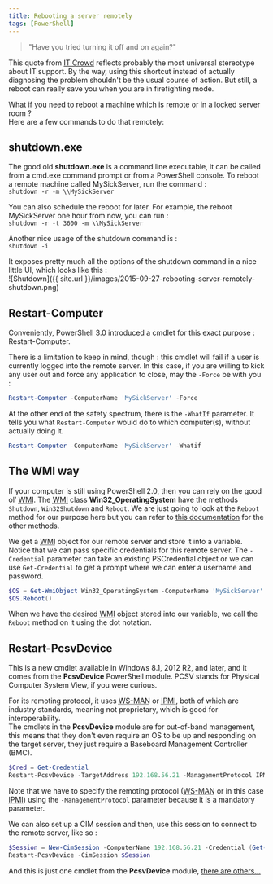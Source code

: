 ```yaml
---
title: Rebooting a server remotely
tags: [PowerShell]
---
```


> "Have you tried turning it off and on again?"

This quote from <a href="http://www.imdb.com/title/tt0487831/">IT Crowd</a> reflects probably the most universal stereotype about IT support. By the way, using this shortcut instead of actually diagnosing the problem shouldn't be the usual course of action. But still, a reboot can really save you when you are in firefighting mode.  

What if you need to reboot a machine which is remote or in a locked server room ?  
Here are a few commands to do that remotely:

## shutdown.exe

The good old **shutdown.exe** is a command line executable, it can be called from a cmd.exe command prompt or from a PowerShell console.
To reboot a remote machine called MySickServer, run the command :  
`shutdown -r -m \\MySickServer`

You can also schedule the reboot for later. For example, the reboot MySickServer one hour from now, you can run :  
`shutdown -r -t 3600 -m \\MySickServer`

Another nice usage of the shutdown command is :  
`shutdown -i`

It exposes pretty much all the options of the shutdown command in a nice little UI, which looks like this :  
![Shutdown]({{ site.url }}/images/2015-09-27-rebooting-server-remotely-shutdown.png)

## Restart-Computer

Conveniently, PowerShell 3.0 introduced a cmdlet for this exact purpose : Restart-Computer.

There is a limitation to keep in mind, though : this cmdlet will fail if a user is currently logged into the remote server.
In this case, if you are willing to kick any user out and force any application to close, may the `-Force` be with you :

```powershell
Restart-Computer -ComputerName 'MySickServer' -Force
```

At the other end of the safety spectrum, there is the `-WhatIf` parameter. It tells you what `Restart-Computer` would do to which computer(s), without actually doing it.

```powershell
Restart-Computer -ComputerName 'MySickServer' -Whatif
```

## The WMI way

If your computer is still using PowerShell 2.0, then you can rely on the good ol’ <abbr title="Windows Management Instrumentation">WMI</abbr>. The <abbr title="Windows Management Instrumentation">WMI</abbr> class **Win32_OperatingSystem** have the methods `Shutdown`, `Win32Shutdown` and `Reboot`. We are just going to look at the `Reboot` method for our purpose here but you can refer to <a href="https://msdn.microsoft.com/en-us/library/gg196658(v=vs.85).aspx">this documentation</a> for the other methods.

We get a <abbr title="Windows Management Instrumentation">WMI</abbr> object for our remote server and store it into a variable. Notice that we can pass specific credentials for this remote server. The `-Credential` parameter can take an existing PSCredential object or we can use `Get-Credential` to get a prompt where we can enter a username and password.

```powershell
$OS = Get-WmiObject Win32_OperatingSystem -ComputerName 'MySickServer' -Credential (Get-Credential)
$OS.Reboot()
```

When we have the desired <abbr title="Windows Management Instrumentation">WMI</abbr> object stored into our variable, we call the `Reboot` method on it using the dot notation.

## Restart-PcsvDevice

This is a new cmdlet available in Windows 8.1, 2012 R2, and later, and it comes from the **PcsvDevice** PowerShell module. PCSV stands for Physical Computer System View, if you were curious.

For its remoting protocol, it uses <abbr title="Web Services-Management">WS-MAN</abbr> or <abbr title="Intelligent Platform Management Interface">IPMI</abbr>, both of which are industry standards, meaning not proprietary, which is good for interoperability.  
The cmdlets in the **PcsvDevice** module are for out-of-band management, this means that they don't even require an OS to be up and responding on the target server, they just require a Baseboard Management Controller (BMC).

```powershell
$Cred = Get-Credential
Restart-PcsvDevice -TargetAddress 192.168.56.21 -ManagementProtocol IPMI -Credential $Cred
```

Note that we have to specify the remoting protocol (<abbr title="Web Services-Management">WS-MAN</abbr> or in this case <abbr title="Intelligent Platform Management Interface">IPMI</abbr>) using the `-ManagementProtocol` parameter because it is a mandatory parameter.  

We can also set up a CIM session and then, use this session to connect to the remote server, like so :

```powershell
$Session = New-CimSession -ComputerName 192.168.56.21 -Credential (Get-Credential)
Restart-PcsvDevice -CimSession $Session
```

And this is just one cmdlet from the **PcsvDevice** module, <a href="https://technet.microsoft.com/en-us/library/dn283380.aspx">there are others...</a>
